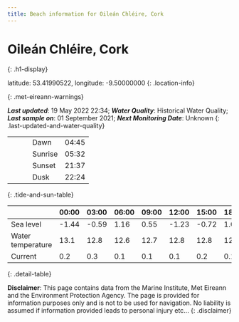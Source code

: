 ```yaml
---
title: Beach information for Oileán Chléire, Cork
---
```

# Oileán Chléire, Cork 
{: .h1-display}

latitude: 53.41990522, longitude: -9.50000000
{: .location-info}


{: .met-eireann-warnings}

___Last updated___: 19 May 2022 22:34; ___Water Quality___: Historical Water Quality;
___Last sample on___: 01 September 2021; ___Next Monitoring Date___: Unknown
{: .last-updated-and-water-quality}

|   |   |   |   |   |
|---|---|---|---|---|
|   |   |   | Dawn  | 04:45 |
|   |   |   | Sunrise  | 05:32 |
|   |   |   | Sunset  | 21:37 |
|   |   |   | Dusk  | 22:24 |
{: .tide-and-sun-table}

<div></div>

| | 00:00 | 03:00 | 06:00 | 09:00 | 12:00 | 15:00 | 18:00 | 21:00 |
|---|---|---|---|---|---|---|---|---|
| Sea level | -1.44 | -0.59 | 1.16 | 0.55| -1.23 | -0.72 | 1.04 | 0.78 |
| Water temperature | 13.1 | 12.8 | 12.6 | 12.7 | 12.8 | 12.8 | 12.8 | 12.9 |
| Current | 0.2 | 0.3 | 0.1 | 0.1 | 0.1| 0.2 | 0.1 | 0.1 |
{: .detail-table}

__Disclaimer__: This page contains data from the Marine Institute,
Met Eireann and the Environment Protection Agency. The page is provided for
information purposes only and is not to be used for navigation. No liability
is assumed if information provided leads to personal injury etc...
{: .disclaimer}